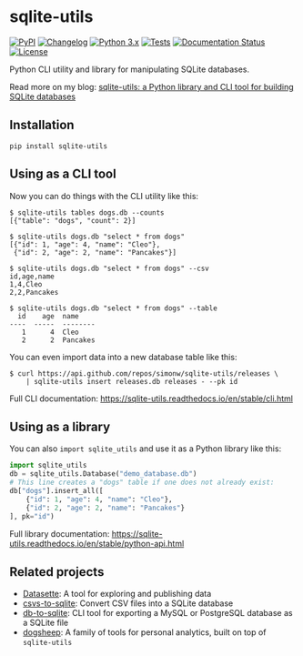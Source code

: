 # sqlite-utils

[![PyPI](https://img.shields.io/pypi/v/sqlite-utils.svg)](https://pypi.org/project/sqlite-utils/)
[![Changelog](https://img.shields.io/github/v/release/simonw/sqlite-utils?include_prereleases&label=changelog)](https://sqlite-utils.readthedocs.io/en/stable/changelog.html)
[![Python 3.x](https://img.shields.io/pypi/pyversions/sqlite-utils.svg?logo=python&logoColor=white)](https://pypi.org/project/sqlite-utils/)
[![Tests](https://github.com/simonw/sqlite-utils/workflows/Test/badge.svg)](https://github.com/simonw/sqlite-utils/actions?query=workflow%3ATest)
[![Documentation Status](https://readthedocs.org/projects/sqlite-utils/badge/?version=latest)](http://sqlite-utils.readthedocs.io/en/latest/?badge=latest)
[![License](https://img.shields.io/badge/license-Apache%202.0-blue.svg)](https://github.com/simonw/sqlite-utils/blob/main/LICENSE)

Python CLI utility and library for manipulating SQLite databases.

Read more on my blog: [
sqlite-utils: a Python library and CLI tool for building SQLite databases](https://simonwillison.net/2019/Feb/25/sqlite-utils/)

## Installation

    pip install sqlite-utils

## Using as a CLI tool

Now you can do things with the CLI utility like this:

    $ sqlite-utils tables dogs.db --counts
    [{"table": "dogs", "count": 2}]

    $ sqlite-utils dogs.db "select * from dogs"
    [{"id": 1, "age": 4, "name": "Cleo"},
     {"id": 2, "age": 2, "name": "Pancakes"}]

    $ sqlite-utils dogs.db "select * from dogs" --csv
    id,age,name
    1,4,Cleo
    2,2,Pancakes

    $ sqlite-utils dogs.db "select * from dogs" --table
      id    age  name
    ----  -----  --------
       1      4  Cleo
       2      2  Pancakes

You can even import data into a new database table like this:

    $ curl https://api.github.com/repos/simonw/sqlite-utils/releases \
        | sqlite-utils insert releases.db releases - --pk id

Full CLI documentation: https://sqlite-utils.readthedocs.io/en/stable/cli.html

## Using as a library

You can also `import sqlite_utils` and use it as a Python library like this:

```python
import sqlite_utils
db = sqlite_utils.Database("demo_database.db")
# This line creates a "dogs" table if one does not already exist:
db["dogs"].insert_all([
    {"id": 1, "age": 4, "name": "Cleo"},
    {"id": 2, "age": 2, "name": "Pancakes"}
], pk="id")
```

Full library documentation: https://sqlite-utils.readthedocs.io/en/stable/python-api.html

## Related projects

* [Datasette](https://github.com/simonw/datasette): A tool for exploring and publishing data
* [csvs-to-sqlite](https://github.com/simonw/csvs-to-sqlite): Convert CSV files into a SQLite database
* [db-to-sqlite](https://github.com/simonw/db-to-sqlite): CLI tool for exporting a MySQL or PostgreSQL database as a SQLite file
* [dogsheep](https://dogsheep.github.io/): A family of tools for personal analytics, built on top of `sqlite-utils`
